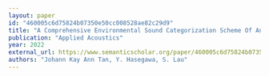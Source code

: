 ```yaml
---
layout: paper
id: "460005c6d75824b07350e50cc008528ae82c29d9"
title: "A Comprehensive Environmental Sound Categorization Scheme Of An Urban City"
publication: "Applied Acoustics"
year: 2022
external_url: https://www.semanticscholar.org/paper/460005c6d75824b07350e50cc008528ae82c29d9
authors: "Johann Kay Ann Tan, Y. Hasegawa, S. Lau"
---
```

